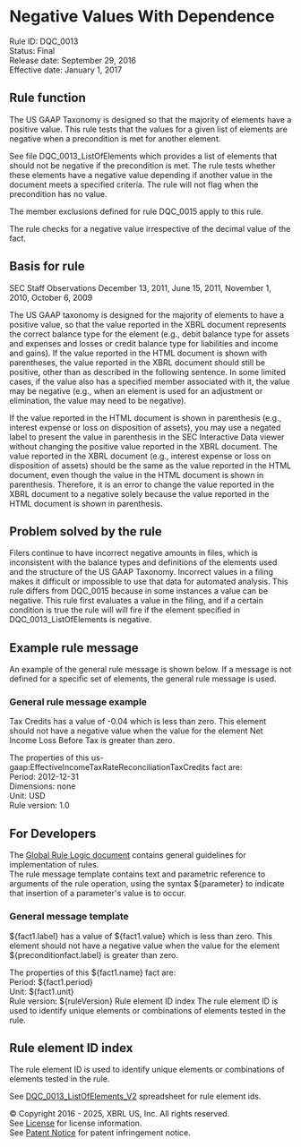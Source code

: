 # Negative Values With Dependence
Rule ID: DQC_0013  
Status:  Final  
Release date: September 29, 2016  
Effective date: January 1, 2017

## Rule function
The US GAAP Taxonomy is designed so that the majority of elements have a positive value. This rule tests that the values for a given list of elements are negative when a precondition is met for another element.  

See file DQC_0013_ListOfElements which provides a list of elements that should not be negative if the precondition is met. The rule tests whether these elements have a negative value depending if another value in the document meets a specified criteria. The rule will not flag when the precondition has no value.  

The member exclusions defined for rule DQC_0015 apply to this rule.  

The rule checks for a negative value irrespective of the decimal value of the fact.  

## Basis for rule  
SEC Staff Observations December 13, 2011, June 15, 2011, November 1, 2010, October 6, 2009

The US GAAP taxonomy is designed for the majority of elements to have a positive value, so that the value reported in the XBRL document represents the correct balance type for the element (e.g., debit balance type for assets and expenses and losses or credit balance type for liabilities and income and gains). If the value reported in the HTML document is shown with parentheses, the value reported in the XBRL document should still be positive, other than as described in the following sentence. In some limited cases, if the value also has a specified member associated with it, the value may be negative (e.g., when an element is used for an adjustment or elimination, the value may need to be negative).  

If the value reported in the HTML document is shown in parenthesis (e.g., interest expense or loss on disposition of assets), you may use a negated label to present the value in parenthesis in the SEC Interactive Data viewer without changing the positive value reported in the XBRL document. The value reported in the XBRL document (e.g., interest expense or loss on disposition of assets) should be the same as the value reported in the HTML document, even though the value in the HTML document is shown in parenthesis. Therefore, it is an error to change the value reported in the XBRL document to a negative solely because the value reported in the HTML document is shown in parenthesis.  

## Problem solved by the rule
Filers continue to have incorrect negative amounts in files, which is inconsistent with the balance types and definitions of the elements used and the structure of the US GAAP Taxonomy. Incorrect values in a filing makes it difficult or impossible to use that data for automated analysis.  This rule differs from DQC_0015 because in some instances a value can be negative. This rule first evaluates a value in the filing, and if a certain condition is true the rule will will fire if the element specified in DQC_0013_ListOfElements is negative.  

## Example rule message
An example of the general rule message is shown below. If a message is not defined for a specific set of elements, the general rule message is used.  

### General rule message example
Tax Credits has a value of -0.04 which is less than zero. This element should not have a negative value when the value for the element Net Income Loss Before Tax is greater than zero.  

The properties of this us-gaap:EffectiveIncomeTaxRateReconciliationTaxCredits fact are:  
Period: 2012-12-31  
Dimensions: none  
Unit: USD  
Rule version: 1.0

## For Developers
The [Global Rule Logic document](https://github.com/DataQualityCommittee/dqc_us_rules/blob/master/docs/GlobalRuleLogic.md) contains general guidelines for implementation of rules.  
The rule message template contains text and parametric reference to arguments of the rule operation, using the syntax ${parameter} to indicate that insertion of a parameter's value is to occur.  
### General message template

${fact1.label}  has a value of ${fact1.value} which is less than zero. This element should not have a negative value when the value for the element ${preconditionfact.label}  is greater than zero.  

The properties of this ${fact1.name} fact are:  
Period: ${fact1.period}  
Unit: ${fact1.unit}  
Rule version: ${ruleVersion}
Rule element ID index
The rule element ID is used to identify unique elements or combinations of elements tested in the rule. 

## Rule element ID index
The rule element ID is used to identify unique elements or combinations of elements tested in the rule.  

See [DQC_0013_ListOfElements_V2](https://github.com/DataQualityCommittee/dqc_us_rules/blob/master/docs/DQC_US_0013/DQC_0013_ListOfElements_V2.xlsx?raw=true) spreadsheet for rule element ids.  

© Copyright 2016 - 2025, XBRL US, Inc. All rights reserved.   
See [License](https://xbrl.us/dqc-license) for license information.  
See [Patent Notice](https://xbrl.us/dqc-patent) for patent infringement notice.  
